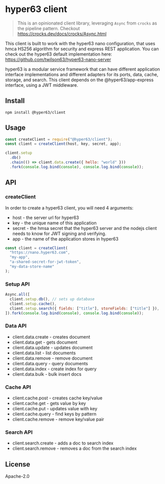 # hyper63 client

> This is an opinionated client library, leveraging `Async` from `crocks` as the pipeline pattern. Checkout https://crocks.dev/docs/crocks/Async.html

This client is built to work with the hyper63 nano configuration, that uses
hmca HS256 algorithm for security and express REST application. You can check out the hyper63 default implementation here: https://github.com/twilson63/hyper63-nano-server

hyper63 is a modular service framework that can have different application
interface implementations and different adapters for its ports, data, cache,
storage, and search. This client depends on the @hyper63/app-express interface,
using a JWT middleware.

## Install

```
npm install @hyper63/client
```

## Usage

```js
const createClient = require("@hyper63/client");
const client = createClient(host, key, secret, app);

client.setup
  .db()
  .chain(() => client.data.create({ hello: "world" }))
  .fork(console.log.bind(console), console.log.bind(console));
```

## API

### createClient

In order to create a hyper63 client, you will need 4 arguments:

- host - the server url for hyper63
- key - the unique name of this application
- secret - the hmsa secret that the hyper63 server and the nodejs client needs to know for JWT signing and verifying.
- app - the name of the application stores in hyper63

```js
const client = createClient(
  "https://nano.hyper63.com",
  "my-app",
  "a-shared-secret-for-jwt-token",
  "my-data-store-name"
);
```

### Setup API

```js
Async.all([
  client.setup.db(), // sets up database
  client.setup.cache(),
  client.setup.search({ fields: ["title"], storeFields: ["title"] }),
]).fork(console.log.bind(console), console.log.bind(console));
```

### Data API

- client.data.create - creates document
- client.data.get - gets document
- client.data.update - updates document
- client.data.list - list documents
- client.data.remove - remove document
- client.data.query - query documents
- client.data.index - create index for query
- client.data.bulk - bulk insert docs

### Cache API

- client.cache.post - creates cache key/value
- client.cache.get - gets value by key
- client.cache.put - updates value with key
- client.cache.query - find keys by pattern
- client.cache.remove - remove key/value pair

### Search API

- client.search.create - adds a doc to search index
- client.search.remove - removes a doc from the search index

## License

Apache-2.0

